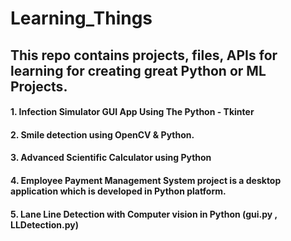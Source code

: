 # Learning_Things
## This repo contains projects, files, APIs for learning for creating great Python or ML Projects.
#### 1. Infection Simulator GUI App Using The Python - Tkinter
#### 2. Smile detection using OpenCV & Python.
#### 3. Advanced Scientific Calculator using Python
#### 4. Employee Payment Management System project is a desktop application which is developed in Python platform.
#### 5. Lane Line Detection with Computer vision in Python (gui.py , LLDetection.py)
